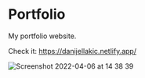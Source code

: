 # Portfolio
My  portfolio website.

Check it: https://danijellakic.netlify.app/


![Screenshot 2022-04-06 at 14 38 39](https://user-images.githubusercontent.com/50274258/161976578-02aab565-db52-44a9-a628-340079b042da.png)
